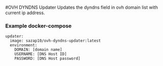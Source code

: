 #OVH DYNDNS Updater
Updates the dyndns field in ovh domain list with current ip address.

### Example docker-compose
```
updater:
  image: sazap10/ovh-dyndns-updater:latest
  environment:
    DOMAIN: [domain name]
    USERNAME: [DNS Host ID]
    PASSWORD: [DNS Host password]
```
